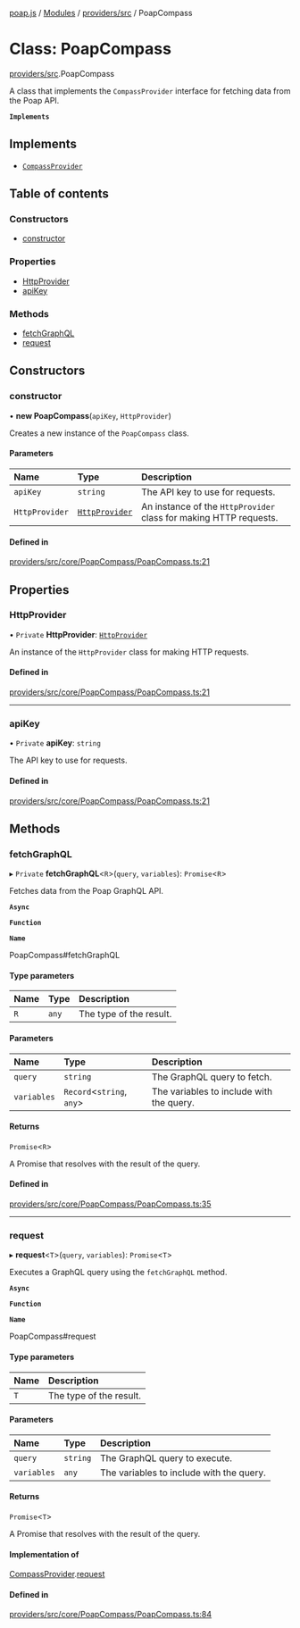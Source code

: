 [poap.js](../README.md) / [Modules](../modules.md) / [providers/src](../modules/providers_src.md) / PoapCompass

# Class: PoapCompass

[providers/src](../modules/providers_src.md).PoapCompass

A class that implements the `CompassProvider` interface for fetching data from the Poap API.

**`Implements`**

## Implements

- [`CompassProvider`](../interfaces/providers_src.CompassProvider.md)

## Table of contents

### Constructors

- [constructor](providers_src.PoapCompass.md#constructor)

### Properties

- [HttpProvider](providers_src.PoapCompass.md#httpprovider)
- [apiKey](providers_src.PoapCompass.md#apikey)

### Methods

- [fetchGraphQL](providers_src.PoapCompass.md#fetchgraphql)
- [request](providers_src.PoapCompass.md#request)

## Constructors

### constructor

• **new PoapCompass**(`apiKey`, `HttpProvider`)

Creates a new instance of the `PoapCompass` class.

#### Parameters

| Name | Type | Description |
| :------ | :------ | :------ |
| `apiKey` | `string` | The API key to use for requests. |
| `HttpProvider` | [`HttpProvider`](../interfaces/providers_src.HttpProvider.md) | An instance of the `HttpProvider` class for making HTTP requests. |

#### Defined in

[providers/src/core/PoapCompass/PoapCompass.ts:21](https://github.com/poap-xyz/poap.js/blob/acd25e4/packages/providers/src/core/PoapCompass/PoapCompass.ts#L21)

## Properties

### HttpProvider

• `Private` **HttpProvider**: [`HttpProvider`](../interfaces/providers_src.HttpProvider.md)

An instance of the `HttpProvider` class for making HTTP requests.

#### Defined in

[providers/src/core/PoapCompass/PoapCompass.ts:21](https://github.com/poap-xyz/poap.js/blob/acd25e4/packages/providers/src/core/PoapCompass/PoapCompass.ts#L21)

___

### apiKey

• `Private` **apiKey**: `string`

The API key to use for requests.

#### Defined in

[providers/src/core/PoapCompass/PoapCompass.ts:21](https://github.com/poap-xyz/poap.js/blob/acd25e4/packages/providers/src/core/PoapCompass/PoapCompass.ts#L21)

## Methods

### fetchGraphQL

▸ `Private` **fetchGraphQL**<`R`\>(`query`, `variables`): `Promise`<`R`\>

Fetches data from the Poap GraphQL API.

**`Async`**

**`Function`**

**`Name`**

PoapCompass#fetchGraphQL

#### Type parameters

| Name | Type | Description |
| :------ | :------ | :------ |
| `R` | `any` | The type of the result. |

#### Parameters

| Name | Type | Description |
| :------ | :------ | :------ |
| `query` | `string` | The GraphQL query to fetch. |
| `variables` | `Record`<`string`, `any`\> | The variables to include with the query. |

#### Returns

`Promise`<`R`\>

A Promise that resolves with the result of the query.

#### Defined in

[providers/src/core/PoapCompass/PoapCompass.ts:35](https://github.com/poap-xyz/poap.js/blob/acd25e4/packages/providers/src/core/PoapCompass/PoapCompass.ts#L35)

___

### request

▸ **request**<`T`\>(`query`, `variables`): `Promise`<`T`\>

Executes a GraphQL query using the `fetchGraphQL` method.

**`Async`**

**`Function`**

**`Name`**

PoapCompass#request

#### Type parameters

| Name | Description |
| :------ | :------ |
| `T` | The type of the result. |

#### Parameters

| Name | Type | Description |
| :------ | :------ | :------ |
| `query` | `string` | The GraphQL query to execute. |
| `variables` | `any` | The variables to include with the query. |

#### Returns

`Promise`<`T`\>

A Promise that resolves with the result of the query.

#### Implementation of

[CompassProvider](../interfaces/providers_src.CompassProvider.md).[request](../interfaces/providers_src.CompassProvider.md#request)

#### Defined in

[providers/src/core/PoapCompass/PoapCompass.ts:84](https://github.com/poap-xyz/poap.js/blob/acd25e4/packages/providers/src/core/PoapCompass/PoapCompass.ts#L84)
